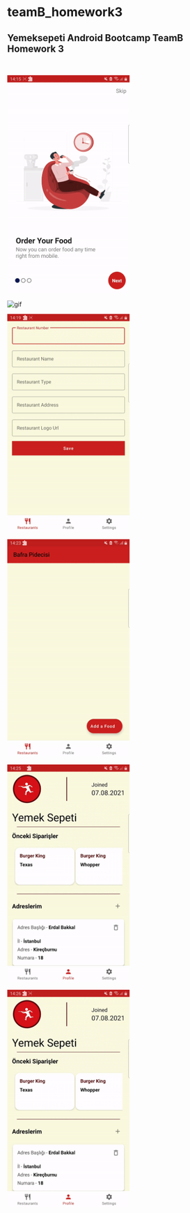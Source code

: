 # teamB_homework3

## Yemeksepeti Android Bootcamp TeamB Homework 3

<br />

<img src="./assets/1.gif" 
  alt="gif" 
  height="500"
  />

<img src="./assets/two.gif" 
  alt="gif" 
  height="500"
  />

  <img src="./assets/3.gif" 
  alt="gif" 
  height="500"
  />

  <img src="./assets/4.gif" 
  alt="gif" 
  height="500"
  />

  <img src="./assets/5.gif" 
  alt="gif" 
  height="500"
  />

  <img src="./assets/6.gif" 
  alt="gif" 
  height="500"
  />
